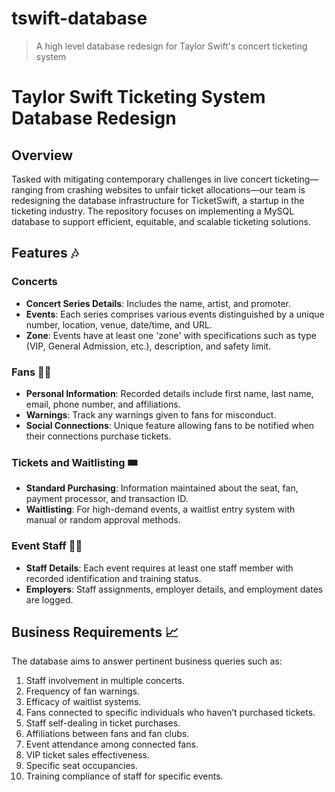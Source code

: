 # tswift-database
> A high level database redesign for Taylor Swift's concert ticketing system

# Taylor Swift Ticketing System Database Redesign

## Overview

Tasked with mitigating contemporary challenges in live concert ticketing—ranging from crashing websites to unfair ticket allocations—our team is redesigning the database infrastructure for TicketSwift, a startup in the ticketing industry. The repository focuses on implementing a MySQL database to support efficient, equitable, and scalable ticketing solutions.

## Features 🎶

### Concerts

- **Concert Series Details**: Includes the name, artist, and promoter.
- **Events**: Each series comprises various events distinguished by a unique number, location, venue, date/time, and URL.
- **Zone**: Events have at least one 'zone' with specifications such as type (VIP, General Admission, etc.), description, and safety limit.
  
### Fans 👨‍🎤

- **Personal Information**: Recorded details include first name, last name, email, phone number, and affiliations.
- **Warnings**: Track any warnings given to fans for misconduct.
- **Social Connections**: Unique feature allowing fans to be notified when their connections purchase tickets.

### Tickets and Waitlisting 🎟️

- **Standard Purchasing**: Information maintained about the seat, fan, payment processor, and transaction ID.
- **Waitlisting**: For high-demand events, a waitlist entry system with manual or random approval methods.

### Event Staff 👨‍💼

- **Staff Details**: Each event requires at least one staff member with recorded identification and training status.
- **Employers**: Staff assignments, employer details, and employment dates are logged.

## Business Requirements 📈

The database aims to answer pertinent business queries such as:

1. Staff involvement in multiple concerts.
2. Frequency of fan warnings.
3. Efficacy of waitlist systems.
4. Fans connected to specific individuals who haven’t purchased tickets.
5. Staff self-dealing in ticket purchases.
6. Affiliations between fans and fan clubs.
7. Event attendance among connected fans.
8. VIP ticket sales effectiveness.
9. Specific seat occupancies.
10. Training compliance of staff for specific events.
